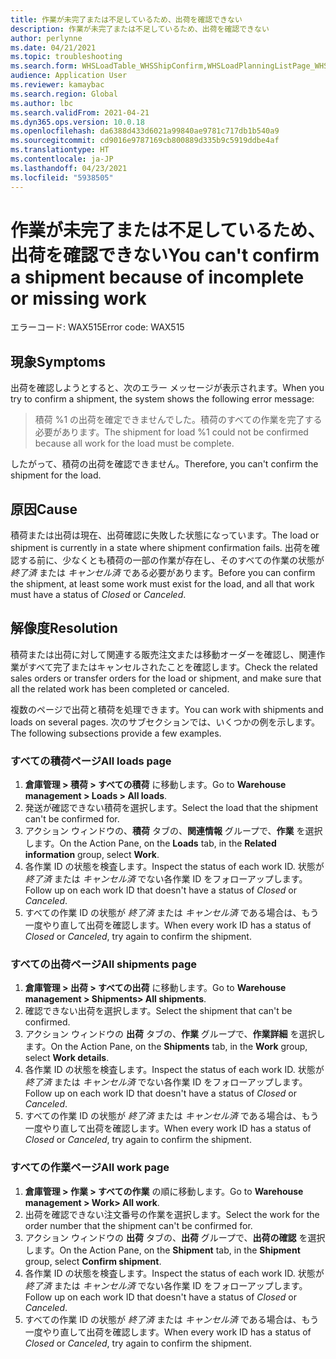 ```yaml
---
title: 作業が未完了または不足しているため、出荷を確認できない
description: 作業が未完了または不足しているため、出荷を確認できない
author: perlynne
ms.date: 04/21/2021
ms.topic: troubleshooting
ms.search.form: WHSLoadTable_WHSShipConfirm,WHSLoadPlanningListPage_WHSShipConfirm,WHSLoadPlanningWorkbench_WHSShipConfirm,WHSTransportLoad_WHSShipConfirm,WHSShipPlanningListPage_WHSShipConfirm,WHSShipmentDetails_WHSShipConfirm,WHSWorkTable_WHSShipConfirm,WHSWorkTableListPage_WHSShipConfirm,Dialog_WHSOutboundShipConfirmController_WHSOutboundShipConfirm
audience: Application User
ms.reviewer: kamaybac
ms.search.region: Global
ms.author: lbc
ms.search.validFrom: 2021-04-21
ms.dyn365.ops.version: 10.0.18
ms.openlocfilehash: da6388d433d6021a99840ae9781c717db1b540a9
ms.sourcegitcommit: cd9016e9787169cb800889d335b9c5919ddbe4af
ms.translationtype: HT
ms.contentlocale: ja-JP
ms.lasthandoff: 04/23/2021
ms.locfileid: "5938505"
---
```

# <a name="you-cant-confirm-a-shipment-because-of-incomplete-or-missing-work"></a><span data-ttu-id="62084-103">作業が未完了または不足しているため、出荷を確認できない</span><span class="sxs-lookup"><span data-stu-id="62084-103">You can't confirm a shipment because of incomplete or missing work</span></span>

<span data-ttu-id="62084-104">エラーコード: WAX515</span><span class="sxs-lookup"><span data-stu-id="62084-104">Error code: WAX515</span></span>

## <a name="symptoms"></a><span data-ttu-id="62084-105">現象</span><span class="sxs-lookup"><span data-stu-id="62084-105">Symptoms</span></span>

<span data-ttu-id="62084-106">出荷を確認しようとすると、次のエラー メッセージが表示されます。</span><span class="sxs-lookup"><span data-stu-id="62084-106">When you try to confirm a shipment, the system shows the following error message:</span></span>

> <span data-ttu-id="62084-107">積荷 %1 の出荷を確定できませんでした。積荷のすべての作業を完了する必要があります。</span><span class="sxs-lookup"><span data-stu-id="62084-107">The shipment for load %1 could not be confirmed because all work for the load must be complete.</span></span>

<span data-ttu-id="62084-108">したがって、積荷の出荷を確認できません。</span><span class="sxs-lookup"><span data-stu-id="62084-108">Therefore, you can't confirm the shipment for the load.</span></span>

## <a name="cause"></a><span data-ttu-id="62084-109">原因</span><span class="sxs-lookup"><span data-stu-id="62084-109">Cause</span></span>

<span data-ttu-id="62084-110">積荷または出荷は現在、出荷確認に失敗した状態になっています。</span><span class="sxs-lookup"><span data-stu-id="62084-110">The load or shipment is currently in a state where shipment confirmation fails.</span></span> <span data-ttu-id="62084-111">出荷を確認する前に、少なくとも積荷の一部の作業が存在し、そのすべての作業の状態が *終了済* または *キャンセル済* である必要があります。</span><span class="sxs-lookup"><span data-stu-id="62084-111">Before you can confirm the shipment, at least some work must exist for the load, and all that work must have a status of *Closed* or *Canceled*.</span></span>

## <a name="resolution"></a><span data-ttu-id="62084-112">解像度</span><span class="sxs-lookup"><span data-stu-id="62084-112">Resolution</span></span>

<span data-ttu-id="62084-113">積荷または出荷に対して関連する販売注文または移動オーダーを確認し、関連作業がすべて完了またはキャンセルされたことを確認します。</span><span class="sxs-lookup"><span data-stu-id="62084-113">Check the related sales orders or transfer orders for the load or shipment, and make sure that all the related work has been completed or canceled.</span></span>

<span data-ttu-id="62084-114">複数のページで出荷と積荷を処理できます。</span><span class="sxs-lookup"><span data-stu-id="62084-114">You can work with shipments and loads on several pages.</span></span> <span data-ttu-id="62084-115">次のサブセクションでは、いくつかの例を示します。</span><span class="sxs-lookup"><span data-stu-id="62084-115">The following subsections provide a few examples.</span></span>

### <a name="all-loads-page"></a><span data-ttu-id="62084-116">すべての積荷ページ</span><span class="sxs-lookup"><span data-stu-id="62084-116">All loads page</span></span>

1. <span data-ttu-id="62084-117">**倉庫管理 \> 積荷 \> すべての積荷** に移動します。</span><span class="sxs-lookup"><span data-stu-id="62084-117">Go to **Warehouse management \> Loads \> All loads**.</span></span>
1. <span data-ttu-id="62084-118">発送が確認できない積荷を選択します。</span><span class="sxs-lookup"><span data-stu-id="62084-118">Select the load that the shipment can't be confirmed for.</span></span>
1. <span data-ttu-id="62084-119">アクション ウィンドウの、**積荷** タブの、**関連情報** グループで、**作業** を選択します。</span><span class="sxs-lookup"><span data-stu-id="62084-119">On the Action Pane, on the **Loads** tab, in the **Related information** group, select **Work**.</span></span>
1. <span data-ttu-id="62084-120">各作業 ID の状態を検査します。</span><span class="sxs-lookup"><span data-stu-id="62084-120">Inspect the status of each work ID.</span></span> <span data-ttu-id="62084-121">状態が *終了済* または *キャンセル済* でない各作業 ID をフォローアップします。</span><span class="sxs-lookup"><span data-stu-id="62084-121">Follow up on each work ID that doesn't have a status of *Closed* or *Canceled*.</span></span>
1. <span data-ttu-id="62084-122">すべての作業 ID の状態が *終了済* または *キャンセル済* である場合は、もう一度やり直して出荷を確認します。</span><span class="sxs-lookup"><span data-stu-id="62084-122">When every work ID has a status of *Closed* or *Canceled*, try again to confirm the shipment.</span></span>

### <a name="all-shipments-page"></a><span data-ttu-id="62084-123">すべての出荷ページ</span><span class="sxs-lookup"><span data-stu-id="62084-123">All shipments page</span></span>

1. <span data-ttu-id="62084-124">**倉庫管理 \> 出荷 \> すべての出荷** に移動します。</span><span class="sxs-lookup"><span data-stu-id="62084-124">Go to **Warehouse management \> Shipments\> All shipments**.</span></span>
1. <span data-ttu-id="62084-125">確認できない出荷を選択します。</span><span class="sxs-lookup"><span data-stu-id="62084-125">Select the shipment that can't be confirmed.</span></span>
1. <span data-ttu-id="62084-126">アクション ウィンドウの **出荷** タブの、**作業** グループで、**作業詳細** を選択します。</span><span class="sxs-lookup"><span data-stu-id="62084-126">On the Action Pane, on the **Shipments** tab, in the **Work** group, select **Work details**.</span></span>
1. <span data-ttu-id="62084-127">各作業 ID の状態を検査します。</span><span class="sxs-lookup"><span data-stu-id="62084-127">Inspect the status of each work ID.</span></span> <span data-ttu-id="62084-128">状態が *終了済* または *キャンセル済* でない各作業 ID をフォローアップします。</span><span class="sxs-lookup"><span data-stu-id="62084-128">Follow up on each work ID that doesn't have a status of *Closed* or *Canceled*.</span></span>
1. <span data-ttu-id="62084-129">すべての作業 ID の状態が *終了済* または *キャンセル済* である場合は、もう一度やり直して出荷を確認します。</span><span class="sxs-lookup"><span data-stu-id="62084-129">When every work ID has a status of *Closed* or *Canceled*, try again to confirm the shipment.</span></span>

### <a name="all-work-page"></a><span data-ttu-id="62084-130">すべての作業ページ</span><span class="sxs-lookup"><span data-stu-id="62084-130">All work page</span></span>

1. <span data-ttu-id="62084-131">**倉庫管理 \> 作業 \> すべての作業** の順に移動します。</span><span class="sxs-lookup"><span data-stu-id="62084-131">Go to **Warehouse management \> Work\> All work**.</span></span>
1. <span data-ttu-id="62084-132">出荷を確認できない注文番号の作業を選択します。</span><span class="sxs-lookup"><span data-stu-id="62084-132">Select the work for the order number that the shipment can't be confirmed for.</span></span>
1. <span data-ttu-id="62084-133">アクション ウィンドウの **出荷** タブの、**出荷** グループで、**出荷の確認** を選択します。</span><span class="sxs-lookup"><span data-stu-id="62084-133">On the Action Pane, on the **Shipment** tab, in the **Shipment** group, select **Confirm shipment**.</span></span>
1. <span data-ttu-id="62084-134">各作業 ID の状態を検査します。</span><span class="sxs-lookup"><span data-stu-id="62084-134">Inspect the status of each work ID.</span></span> <span data-ttu-id="62084-135">状態が *終了済* または *キャンセル済* でない各作業 ID をフォローアップします。</span><span class="sxs-lookup"><span data-stu-id="62084-135">Follow up on each work ID that doesn't have a status of *Closed* or *Canceled*.</span></span>
1. <span data-ttu-id="62084-136">すべての作業 ID の状態が *終了済* または *キャンセル済* である場合は、もう一度やり直して出荷を確認します。</span><span class="sxs-lookup"><span data-stu-id="62084-136">When every work ID has a status of *Closed* or *Canceled*, try again to confirm the shipment.</span></span>
